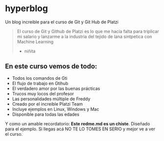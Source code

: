 # hyperblog
Un blog increible para el curso de Git y Git Hub de Platzi
>El curso de Git y Github de Platzi es lo que me hacía falta para tríplicar mi salario y lanzarme a la industria del tejido de lana sintpetica con Machine Learning
> - niñita

## En este curso vemos de todo:
* Todos los comandos de Gti
* El flujo de trabajo en Gtihub
* El verdadero amor por las buenas prácticas
* Trucos muy locos del profesor
* Las personalidades múltiple de Freddy
* Creado por el increible Platzi Team
* Incluye ejemplos en Linux, Windows y Mac
* Disponible para todas las edades

Y como un amable recordatorio: **Este redme.md es un chiste**. Diseñado para el ejemplo. Si llegas acá NO TE LO TOMES EN SERIO y mejor ve a ver el curso.
